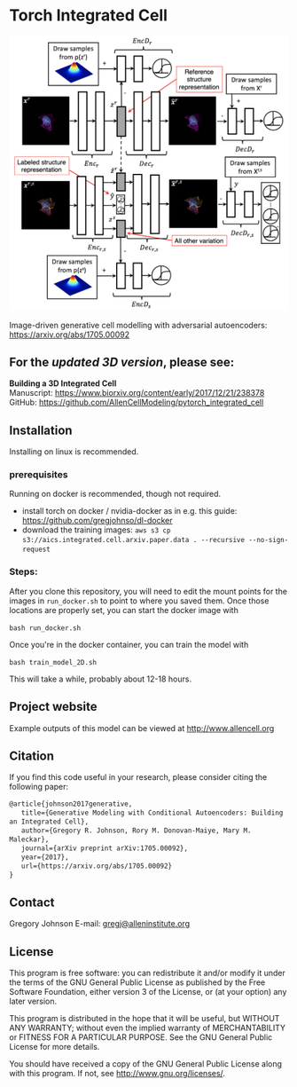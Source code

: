 Torch Integrated Cell
===============================

![Model Architecture](doc/images/model_arch.png?raw=true "Model Architecture")

Image-driven generative cell modelling with adversarial autoencoders: https://arxiv.org/abs/1705.00092

## For the *updated 3D version*, please see:  
**Building a 3D Integrated Cell**  
Manuscript: https://www.biorxiv.org/content/early/2017/12/21/238378  
GitHub: https://github.com/AllenCellModeling/pytorch_integrated_cell  

## Installation
Installing on linux is recommended.

### prerequisites
Running on docker is recommended, though not required.

- install torch on docker / nvidia-docker as in e.g. this guide: https://github.com/gregjohnso/dl-docker
- download the training images: `aws s3 cp s3://aics.integrated.cell.arxiv.paper.data . --recursive --no-sign-request`

### Steps:
After you clone this repository, you will need to edit the mount points for the images in `run_docker.sh` to point to where you saved them.
Once those locations are properly set, you can start the docker image with

`bash run_docker.sh`

Once you're in the docker container, you can train the model with 

`bash train_model_2D.sh`

This will take a while, probably about 12-18 hours.

## Project website
Example outputs of this model can be viewed at http://www.allencell.org

## Citation
If you find this code useful in your research, please consider citing the following paper:

    @article{johnson2017generative,
       title={Generative Modeling with Conditional Autoencoders: Building an Integrated Cell},
       author={Gregory R. Johnson, Rory M. Donovan-Maiye, Mary M. Maleckar},
       journal={arXiv preprint arXiv:1705.00092},
       year={2017},
       url={https://arxiv.org/abs/1705.00092}
    }
    
## Contact
Gregory Johnson
E-mail: gregj@alleninstitute.org

## License
This program is free software: you can redistribute it and/or modify
it under the terms of the GNU General Public License as published by
the Free Software Foundation, either version 3 of the License, or
(at your option) any later version.

This program is distributed in the hope that it will be useful,
but WITHOUT ANY WARRANTY; without even the implied warranty of
MERCHANTABILITY or FITNESS FOR A PARTICULAR PURPOSE.  See the
GNU General Public License for more details.

You should have received a copy of the GNU General Public License
along with this program.  If not, see <http://www.gnu.org/licenses/>.
